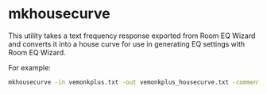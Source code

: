 # mkhousecurve

This utility takes a text frequency response exported from Room EQ Wizard and
converts it into a house curve for use in generating EQ settings with Room EQ
Wizard.

For example:

```bash
mkhousecurve -in vemonkplus.txt -out vemonkplus_housecurve.txt -comment "House curve based on VE Monk Plus"
```
